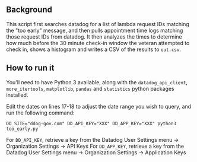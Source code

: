 ## Background

This script first searches datadog for a list of lambda request IDs matching the "too early" message,
and then pulls appointment time logs matching those request IDs from datadog. It then analyzes the times
to determine how much before the 30 minute check-in window the veteran attempted to check in,
shows a histogram and writes a CSV of the results to `out.csv`.

## How to run it

You'll need to have Python 3 available, along with the `datadog_api_client`, `more_itertools`, `matplotlib`, `pandas` and `statistics` python packages installed.

Edit the dates on lines 17-18 to adjust the date range you wish to query, and run the following command:

`DD_SITE="ddog-gov.com" DD_API_KEY="XXX" DD_APP_KEY="XXX" python3 too_early.py`

For `DD_API_KEY`, retrieve a key from the Datadog User Settings menu -> Organization Settings -> API Keys
For `DD_APP_KEY`, retrieve a key from the Datadog User Settings menu -> Organization Settings -> Application Keys
